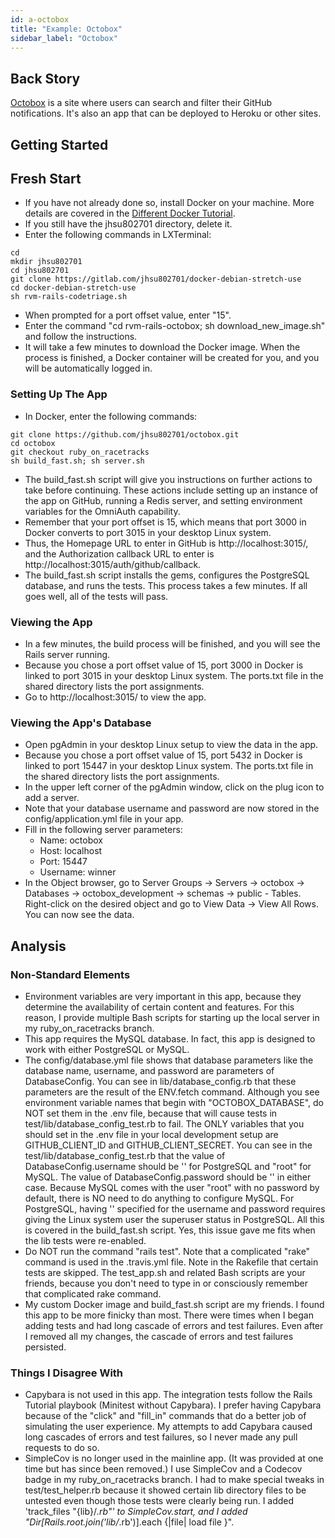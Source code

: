 ```yaml
---
id: a-octobox
title: "Example: Octobox"
sidebar_label: "Octobox"
---
```


## Back Story
[Octobox](https://octobox.io/) is a site where users can search and filter their GitHub notifications.  It's also an app that can be deployed to Heroku or other sites.

## Getting Started

## Fresh Start
* If you have not already done so, install Docker on your machine.  More details are covered in the [Different Docker Tutorial](https://www.differentdockertutorial.com/).
* If you still have the jhsu802701 directory, delete it.
* Enter the following commands in LXTerminal:
```
cd
mkdir jhsu802701
cd jhsu802701
git clone https://gitlab.com/jhsu802701/docker-debian-stretch-use
cd docker-debian-stretch-use
sh rvm-rails-codetriage.sh
```
* When prompted for a port offset value, enter "15".
* Enter the command "cd rvm-rails-octobox; sh download_new_image.sh" and follow the instructions.
* It will take a few minutes to download the Docker image.  When the process is finished, a Docker container will be created for you, and you will be automatically logged in.

### Setting Up The App
* In Docker, enter the following commands:
```
git clone https://github.com/jhsu802701/octobox.git
cd octobox
git checkout ruby_on_racetracks
sh build_fast.sh; sh server.sh
```
* The build_fast.sh script will give you instructions on further actions to take before continuing.  These actions include setting up an instance of the app on GitHub, running a Redis server, and setting environment variables for the OmniAuth capability.
* Remember that your port offset is 15, which means that port 3000 in Docker converts to port 3015 in your desktop Linux system.
* Thus, the Homepage URL to enter in GitHub is http://localhost:3015/, and the Authorization callback URL to enter is http://localhost:3015/auth/github/callback.
* The build_fast.sh script installs the gems, configures the PostgreSQL database, and runs the tests. This process takes a few minutes. If all goes well, all of the tests will pass.

### Viewing the App
* In a few minutes, the build process will be finished, and you will see the Rails server running.
* Because you chose a port offset value of 15, port 3000 in Docker is linked to port 3015 in your desktop Linux system.  The ports.txt file in the shared directory lists the port assignments.
* Go to http://localhost:3015/ to view the app.

### Viewing the App's Database
* Open pgAdmin in your desktop Linux setup to view the data in the app.
* Because you chose a port offset value of 15, port 5432 in Docker is linked to port 15447 in your desktop Linux system.  The ports.txt file in the shared directory lists the port assignments.
* In the upper left corner of the pgAdmin window, click on the plug icon to add a server.
* Note that your database username and password are now stored in the config/application.yml file in your app.
* Fill in the following server parameters:
  * Name: octobox
  * Host: localhost
  * Port: 15447
  * Username: winner
* In the Object browser, go to Server Groups -> Servers -> octobox -> Databases -> octobox_development -> schemas -> public - Tables.  Right-click on the desired object and go to View Data -> View All Rows.  You can now see the data.

## Analysis

### Non-Standard Elements
* Environment variables are very important in this app, because they determine the availability of certain content and features.  For this reason, I provide multiple Bash scripts for starting up the local server in my ruby_on_racetracks branch.
* This app requires the MySQL database.  In fact, this app is designed to work with either PostgreSQL or MySQL.
* The config/database.yml file shows that database parameters like the database name, username, and password are parameters of DatabaseConfig.  You can see in lib/database_config.rb that these parameters are the result of the ENV.fetch command.  Although you see environment variable names that begin with "OCTOBOX_DATABASE", do NOT set them in the .env file, because that will cause tests in test/lib/database_config_test.rb to fail.  The ONLY variables that you should set in the .env file in your local development setup are GITHUB_CLIENT_ID and GITHUB_CLIENT_SECRET.  You can see in the test/lib/database_config_test.rb that the value of DatabaseConfig.username should be '' for PostgreSQL and "root" for MySQL.  The value of DatabaseConfig.password should be '' in either case.  Because MySQL comes with the user "root" with no password by default, there is NO need to do anything to configure MySQL.  For PostgreSQL, having '' specified for the username and password requires giving the Linux system user the superuser status in PostgreSQL.  All this is covered in the build_fast.sh script.  Yes, this issue gave me fits when the lib tests were re-enabled.
* Do NOT run the command "rails test".  Note that a complicated "rake" command is used in the .travis.yml file.  Note in the Rakefile that certain tests are skipped.  The test_app.sh and related Bash scripts are your friends, because you don't need to type in or consciously remember that complicated rake command.
* My custom Docker image and build_fast.sh script are my friends.  I found this app to be more finicky than most.  There were times when I began adding tests and had long cascade of errors and test failures.  Even after I removed all my changes, the cascade of errors and test failures persisted.

### Things I Disagree With
* Capybara is not used in this app.  The integration tests follow the Rails Tutorial playbook (Minitest without Capybara).  I prefer having Capybara because of the "click" and "fill_in" commands that do a better job of simulating the user experience.  My attempts to add Capybara caused long cascades of errors and test failures, so I never made any pull requests to do so.
* SimpleCov is no longer used in the mainline app.  (It was provided at one time but has since been removed.)  I use SimpleCov and a Codecov badge in my ruby_on_racetracks branch.  I had to make special tweaks in test/test_helper.rb because it showed certain lib directory files to be untested even though those tests were clearly being run.  I added 'track_files "{lib}/*.rb"' to SimpleCov.start, and I added "Dir[Rails.root.join('lib/*.rb')].each {|file| load file }".
